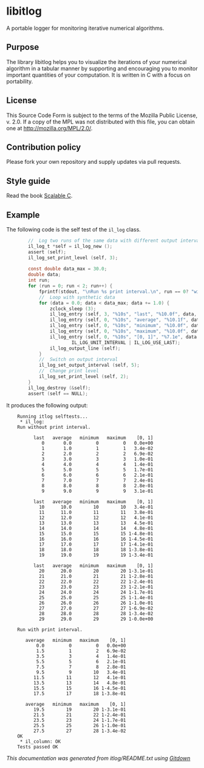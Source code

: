 
<A name="toc1-3" title="libitlog"></A>
libitlog
========

A portable logger for monitoring iterative numerical algorithms.

<A name="toc2-9" title="Purpose"></A>
Purpose
-------

The library libitlog helps you to visualize the iterations of your numerical
algorithm in a tabular manner by supporting and encouraging you to monitor
important quantities of your computation. It is written in C with a
focus on portability.

<A name="toc2-18" title="License"></A>
License
-------

This Source Code Form is subject to the terms of the Mozilla Public License, v.
2.0. If a copy of the MPL was not distributed with this file, you can obtain one
at <http://mozilla.org/MPL/2.0/>.

<A name="toc2-26" title="Contribution policy"></A>
Contribution policy
-------------------

Please fork your own repository and supply updates via pull requests.

<A name="toc2-32" title="Style guide"></A>
Style guide
-----------

Read the book [Scalable C](https://www.gitbook.com/book/hintjens/scalable-c/details).

<A name="toc2-38" title="Example"></A>
Example
-------

The following code is the self test of the `il_log` class.

```c
        //  Log two runs of the same data with different output intervals and print levels.
        il_log_t *self = il_log_new ();
        assert (self);
        il_log_set_print_level (self, 3);
    
        const double data_max = 30.0;
        double data;
        int run;
        for (run = 0; run < 2; run++) {
            fprintf(stdout, "\nRun %s print interval.\n", run == 0? "without": "with");
            //  Loop with synthetic data
            for (data = 0.0; data < data_max; data += 1.0) {
                zclock_sleep (3);
                il_log_entry (self, 3, "%10s", "last", "%10.0f", data, IL_LOG_USE_LAST);
                il_log_entry (self, 0, "%10s", "average", "%10.1f", data, IL_LOG_USE_AVERAGE);
                il_log_entry (self, 0, "%10s", "minimum", "%10.0f", data, IL_LOG_USE_MIN);
                il_log_entry (self, 0, "%10s", "maximum", "%10.0f", data, IL_LOG_USE_MAX);
                il_log_entry (self, 0, "%10s", "[0, 1]", "%7.1e", data / (data_max-1.0),
                        IL_LOG_UNIT_INTERVAL | IL_LOG_USE_LAST);
                il_log_output_line (self);
            }
            //  Switch on output interval
            il_log_set_output_interval (self, 5);
            //  Change print level
            il_log_set_print_level (self, 2);
        }
        il_log_destroy (&self);
        assert (self == NULL);
```

It produces the following output:

```out
    Running itlog selftests...
     * il_log: 
    Run without print interval.
    
          last   average   minimum   maximum    [0, 1]
             0       0.0         0         0   0.0e+00
             1       1.0         1         1   3.4e-02
             2       2.0         2         2   6.9e-02
             3       3.0         3         3   1.0e-01
             4       4.0         4         4   1.4e-01
             5       5.0         5         5   1.7e-01
             6       6.0         6         6   2.1e-01
             7       7.0         7         7   2.4e-01
             8       8.0         8         8   2.8e-01
             9       9.0         9         9   3.1e-01
    
          last   average   minimum   maximum    [0, 1]
            10      10.0        10        10   3.4e-01
            11      11.0        11        11   3.8e-01
            12      12.0        12        12   4.1e-01
            13      13.0        13        13   4.5e-01
            14      14.0        14        14   4.8e-01
            15      15.0        15        15 1-4.8e-01
            16      16.0        16        16 1-4.5e-01
            17      17.0        17        17 1-4.1e-01
            18      18.0        18        18 1-3.8e-01
            19      19.0        19        19 1-3.4e-01
    
          last   average   minimum   maximum    [0, 1]
            20      20.0        20        20 1-3.1e-01
            21      21.0        21        21 1-2.8e-01
            22      22.0        22        22 1-2.4e-01
            23      23.0        23        23 1-2.1e-01
            24      24.0        24        24 1-1.7e-01
            25      25.0        25        25 1-1.4e-01
            26      26.0        26        26 1-1.0e-01
            27      27.0        27        27 1-6.9e-02
            28      28.0        28        28 1-3.4e-02
            29      29.0        29        29 1-0.0e+00
    
    Run with print interval.
    
       average   minimum   maximum    [0, 1]
           0.0         0         0   0.0e+00
           1.5         1         2   6.9e-02
           3.5         3         4   1.4e-01
           5.5         5         6   2.1e-01
           7.5         7         8   2.8e-01
           9.5         9        10   3.4e-01
          11.5        11        12   4.1e-01
          13.5        13        14   4.8e-01
          15.5        15        16 1-4.5e-01
          17.5        17        18 1-3.8e-01
    
       average   minimum   maximum    [0, 1]
          19.5        19        20 1-3.1e-01
          21.5        21        22 1-2.4e-01
          23.5        23        24 1-1.7e-01
          25.5        25        26 1-1.0e-01
          27.5        27        28 1-3.4e-02
    OK
     * il_column: OK
    Tests passed OK
```

_This documentation was generated from itlog/README.txt using [Gitdown](https://github.com/zeromq/gitdown)_
